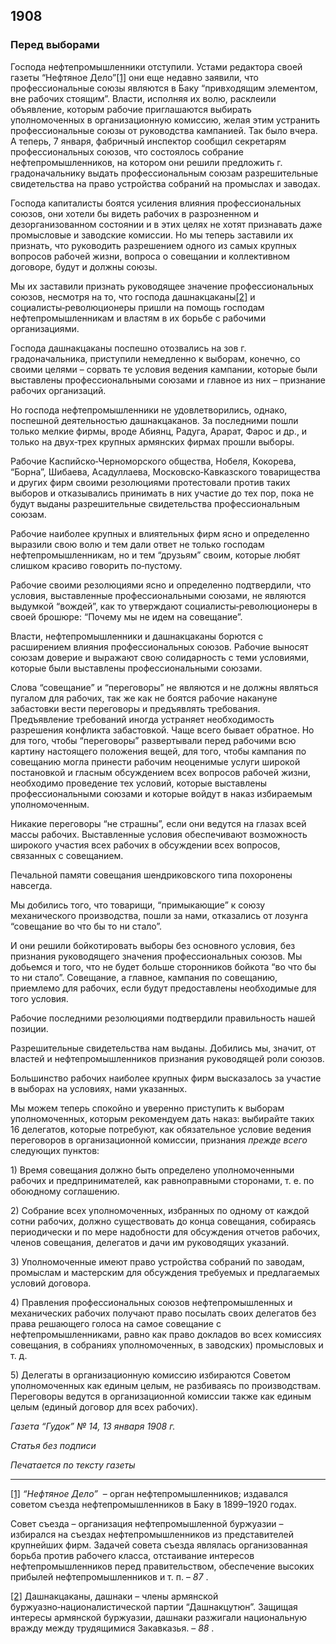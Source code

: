 ## 1908
### Перед выборами

Господа нефтепромышленники отступили. Устами редактора своей газеты “Нефтяное Дело”[[1]](#_ftn1) они еще недавно заявили, что профессиональные союзы являются в Баку “привходящим элементом, вне рабочих стоящим”. Власти, исполняя их волю, расклеили объявление, которым рабочие приглашаются выбирать уполномоченных в организационную комиссию, желая этим устранить профессиональные союзы от руководства кампанией. Так было вчера. А теперь, 7 января, фабричный инспектор сообщил секретарям профессиональных союзов, что состоялось собрание нефтепромышленников, на котором они решили предложить г. градоначальнику выдать профессиональным союзам разрешительные свидетельства на право устройства собраний на промыслах и заводах.

Господа капиталисты боятся усиления влияния профессиональных союзов, они хотели бы видеть рабочих в разрозненном и дезорганизованном состоянии и в этих целях не хотят признавать даже промысловые и заводские комиссии. Но мы теперь заставили их признать, что руководить разрешением одного из самых крупных вопросов рабочей жизни, вопроса о совещании и коллективном договоре, будут и должны союзы.

Мы их заставили признать руководящее значение профессиональных союзов, несмотря на то, что господа дашнакцаканы[[2]](#_ftn2) и социалисты‑революционеры пришли на помощь господам нефтепромышленникам и властям в их борьбе с рабочими организациями.

Господа дашнакцаканы поспешно отозвались на зов г. градоначальника, приступили немедленно к выборам, конечно, со своими целями – сорвать те условия ведения кампании, которые были выставлены профессиональными союзами и главное из них – признание рабочих организаций.

Но господа нефтепромышленники не удовлетворились, однако, поспешной деятельностью дашнакцаканов. За последними пошли только мелкие фирмы, вроде Абиянц, Радуга, Арарат, Фарос и др., и только на двух‑трех крупных армянских фирмах прошли выборы.

Рабочие Каспийско‑Черноморского общества, Нобеля, Кокорева, “Борна”, Шибаева, Асадуллаева, Московско‑Кавказского товарищества и других фирм своими резолюциями протестовали против таких выборов и отказывались принимать в них участие до тех пор, пока не будут выданы разрешительные свидетельства профессиональным союзам.

Рабочие наиболее крупных и влиятельных фирм ясно и определенно выразили свою волю и тем дали ответ не только господам нефтепромышленникам, но и тем “друзьям” своим, которые любят слишком красиво говорить по‑пустому.

Рабочие своими резолюциями ясно и определенно подтвердили, что условия, выставленные профессиональными союзами, не являются выдумкой “вождей”, как то утверждают социалисты‑революционеры в своей брошюре: “Почему мы не идем на совещание”.

Власти, нефтепромышленники и дашнакцаканы борются с расширением влияния профессиональных союзов. Рабочие выносят союзам доверие и выражают свою солидарность с теми условиями, которые были выставлены профессиональными союзами.

Слова “совещание” и “переговоры” не являются и не должны являться пугалом для рабочих, так же как не боятся рабочие накануне забастовки вести переговоры и предъявлять требования. Предъявление требований иногда устраняет необходимость разрешения конфликта забастовкой. Чаще всего бывает обратное. Но для того, чтобы “переговоры” развертывали перед рабочими всю картину настоящего положения вещей, для того, чтобы кампания по совещанию могла принести рабочим неоценимые услуги широкой постановкой и гласным обсуждением всех вопросов рабочей жизни, необходимо проведение тех условий, которые выставлены профессиональными союзами и которые войдут в наказ избираемым уполномоченным.

Никакие переговоры “не страшны”, если они ведутся на глазах всей массы рабочих. Выставленные условия обеспечивают возможность широкого участия всех рабочих в обсуждении всех вопросов, связанных с совещанием.

Печальной памяти совещания шендриковского типа похоронены навсегда.

Мы добились того, что товарищи, “примыкающие” к союзу механического производства, пошли за нами, отказались от лозунга “совещание во что бы то ни стало”.

И они решили бойкотировать выборы без основного условия, без признания руководящего значения профессиональных союзов. Мы добьемся и того, что не будет больше сторонников бойкота “во что бы то ни стало”. Совещание, а главное, кампания по совещанию, приемлемо для рабочих, если будут предоставлены необходимые для того условия.

Рабочие последними резолюциями подтвердили правильность нашей позиции.

Разрешительные свидетельства нам выданы. Добились мы, значит, от властей и нефтепромышленников признания руководящей роли союзов.

Большинство рабочих наиболее крупных фирм высказалось за участие в выборах на условиях, нами указанных.

Мы можем теперь спокойно и уверенно приступить к выборам уполномоченных, которым рекомендуем дать наказ: выбирайте таких 16 делегатов, которые потребуют, как обязательное условие ведения переговоров в организационной комиссии, признания _прежде всего_  следующих пунктов:

1) Время совещания должно быть определено уполномоченными рабочих и предпринимателей, как равноправными сторонами, т. е. по обоюдному соглашению.

2) Собрание всех уполномоченных, избранных по одному от каждой сотни рабочих, должно существовать до конца совещания, собираясь периодически и по мере надобности для обсуждения отчетов рабочих, членов совещания, делегатов и дачи им руководящих указаний.

3) Уполномоченные имеют право устройства собраний по заводам, промыслам и мастерским для обсуждения требуемых и предлагаемых условий договора.

4) Правления профессиональных союзов нефтепромышленных и механических рабочих получают право посылать своих делегатов без права решающего голоса на самое совещание с нефтепромышленниками, равно как право докладов во всех комиссиях совещания, в собраниях уполномоченных, в заводских) промысловых и т. д.

5) Делегаты в организационную комиссию избираются Советом уполномоченных как единым целым, не разбиваясь по производствам. Переговоры ведутся в организационной комиссии также как единым целым (единый договор для всех рабочих).

_Газета “Гудок” №_ _14, 13 января 1908_ _г._

_Статья без подписи_

_Печатается по тексту газеты_

  

---

[[1]](#_ftnref1) _“Нефтяное Дело”_  – орган нефтепромышленников; издавался советом съезда нефтепромышленников в Баку в 1899–1920 годах.

Совет съезда – организация нефтепромышленной буржуазии – избирался на съездах нефтепромышленников из представителей крупнейших фирм. Задачей совета съезда являлась организованная борьба против рабочего класса, отстаивание интересов нефтепромышленников перед правительством, обеспечение высоких прибылей нефтепромышленников и т. п. – _87_ .

[[2]](#_ftnref2) Дашнакцаканы, дашнаки – члены армянской буржуазно‑националистической партии “Дашнакцутюн”. Защищая интересы армянской буржуазии, дашнаки разжигали национальную вражду между трудящимися Закавказья. – _88_ .

